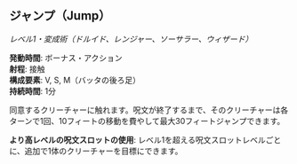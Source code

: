 ## ジャンプ（Jump）
*レベル1・変成術（ドルイド、レンジャー、ソーサラー、ウィザード）*

**発動時間**: ボーナス・アクション  
**射程**: 接触  
**構成要素**: V, S, M（バッタの後ろ足）  
**持続時間**: 1分

同意するクリーチャーに触れます。呪文が終了するまで、そのクリーチャーは各ターンで1回、10フィートの移動を費やして最大30フィートジャンプできます。

**より高レベルの呪文スロットの使用**: レベル1を超える呪文スロットレベルごとに、追加で1体のクリーチャーを目標にできます。